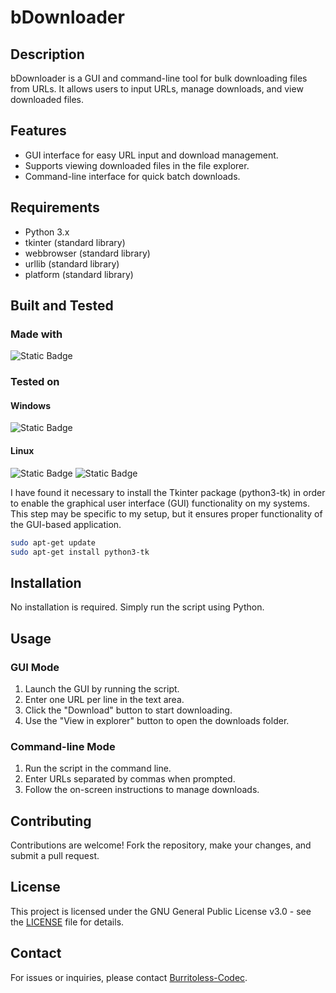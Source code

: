 # bDownloader

## Description
bDownloader is a GUI and command-line tool for bulk downloading files from URLs. It allows users to input URLs, manage downloads, and view downloaded files.

## Features
- GUI interface for easy URL input and download management.
- Supports viewing downloaded files in the file explorer.
- Command-line interface for quick batch downloads.

## Requirements
- Python 3.x
- tkinter (standard library)
- webbrowser (standard library)
- urllib (standard library)
- platform (standard library)
## Built and Tested
### Made with 
![Static Badge](https://img.shields.io/badge/Python-3.12-blue?style=flat-square)

### Tested on 
#### Windows
![Static Badge](https://img.shields.io/badge/Windows-10%2022H2-Green?style=flat-square)

#### Linux

 ![Static Badge](https://img.shields.io/badge/Debian-12-Green?style=flat-square) ![Static Badge](https://img.shields.io/badge/Ubuntu-24.04%20LTS-Green?style=flat-square)

I have found it necessary to install the Tkinter package (python3-tk) in order to enable the graphical user interface (GUI) functionality on my systems. This step may be specific to my setup, but it ensures proper functionality of the GUI-based application.
```bash
sudo apt-get update
sudo apt-get install python3-tk
```


## Installation
No installation is required. Simply run the script using Python.

## Usage
### GUI Mode
1. Launch the GUI by running the script.
2. Enter one URL per line in the text area.
3. Click the "Download" button to start downloading.
4. Use the "View in explorer" button to open the downloads folder.

### Command-line Mode
1. Run the script in the command line.
2. Enter URLs separated by commas when prompted.
3. Follow the on-screen instructions to manage downloads.

## Contributing
Contributions are welcome! Fork the repository, make your changes, and submit a pull request.

## License
This project is licensed under the GNU General Public License v3.0 - see the [LICENSE](LICENSE) file for details.


## Contact
For issues or inquiries, please contact [Burritoless-Codec](https://github.com/Burritoless-Codec).
